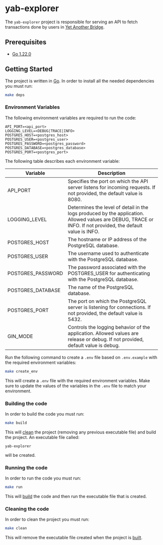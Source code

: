# yab-explorer

The `yab-explorer` project is responsible for serving an API to fetch transactions done by users in [Yet Another Bridge](https://yetanotherbridge.com/).

## Prerequisites

* [Go 1.22.0](https://go.dev/dl/)

## Getting Started

The project is written in [Go](https://go.dev). In order to install all the needed dependencies you must run:

```sh
make deps
```

### Environment Variables

The following environment variables are required to run the code:

```dotenv
API_PORT=<api_port>
LOGGING_LEVEL=<DEBUG|TRACE|INFO>
POSTGRES_HOST=<postgres_host>
POSTGRES_USER=<postgres_user>
POSTGRES_PASSWORD=<postgres_password>
POSTGRES_DATABASE=<postgres_database>
POSTGRES_PORT=<postgres_port>
```

The following table describes each environment variable:

| Variable          | Description                                                                                                                                              |
|-------------------|----------------------------------------------------------------------------------------------------------------------------------------------------------|
| API_PORT          | Specifies the port on which the API server listens for incoming requests. If not provided, the default value is 8080.                                                                               |
| LOGGING_LEVEL     | Determines the level of detail in the logs produced by the application. Allowed values are DEBUG, TRACE or INFO. If not provided, the default value is INFO.                                               |
| POSTGRES_HOST     | The hostname or IP address of the PostgreSQL database.                                                                                                   |
| POSTGRES_USER     | The username used to authenticate with the PostgreSQL database.                                                                                          |
| POSTGRES_PASSWORD | The password associated with the POSTGRES_USER for authenticating with the PostgreSQL database.                                                          |
| POSTGRES_DATABASE | The name of the PostgreSQL database.                                                                                                                     |
| POSTGRES_PORT     | The port on which the PostgreSQL server is listening for connections. If not provided, the default value is 5432. |
| GIN_MODE     | Controls the logging behavior of the application. Allowed values are release or debug. If not provided, default value is debug.|

Run the following command to create a `.env` file based on `.env.example` with the required environment variables:

```sh
make create_env
```

This will create a `.env` file with the required environment variables. Make sure to update the values of the variables
in the `.env` file to match your environment.

### Building the code

In order to build the code you must run:

```sh
make build
```

This will [clean](#cleaning-the-code) the project (removing any previous executable file) and build the project. An executable file called:
```
yab-explorer
```
will be created.

### Running the code

In order to run the code you must run:

```sh
make run
```

This will [build](#building-the-code) the code and then run the executable file that is created.

### Cleaning the code

In order to clean the project you must run:

```sh
make clean
```

This will remove the executable file created when the project is [built](#building-the-code).